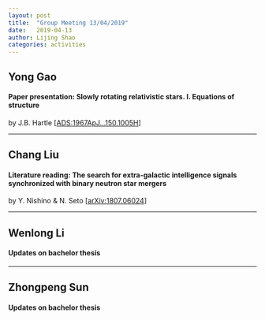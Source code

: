 ```yaml
---
layout: post
title:  "Group Meeting 13/04/2019"
date:   2019-04-13
author: Lijing Shao
categories: activities
---
```




## Yong Gao

#### Paper presentation: Slowly rotating relativistic stars. I. Equations of structure

by J.B. Hartle [[ADS:1967ApJ…150.1005H](http://adsabs.harvard.edu/abs/1967ApJ...150.1005H)]

---

## Chang Liu

#### Literature reading: The search for extra-galactic intelligence signals synchronized with binary neutron star mergers

by Y. Nishino & N. Seto [[arXiv:1807.06024](https://arxiv.org/abs/1807.06024)]

---

## Wenlong Li

#### Updates on bachelor thesis

---

## Zhongpeng Sun

#### Updates on bachelor thesis



